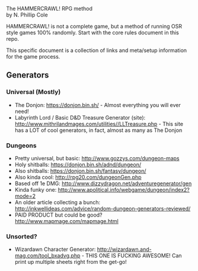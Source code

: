 The HAMMERCRAWL! RPG method  
by N. Phillip Cole

HAMMERCRAWL! is not a complete game, but a method of running OSR style games 100% randomly. Start with the core rules document in this repo.

This specific document is a collection of links and meta/setup information for the game process.

## Generators

### Universal (Mostly)

* The Donjon: https://donjon.bin.sh/ - Almost everything you will ever need!
* Labyrinth Lord / Basic D&D Treasure Generator (site): http://www.mithrilandmages.com/utilities//LLTreasure.php - This site has a LOT of cool generators, in fact, almost as many as The Donjon

### Dungeons

* Pretty universal, but basic: http://www.gozzys.com/dungeon-maps
* Holy shitballs: https://donjon.bin.sh/adnd/dungeon/
* Also shitballs: https://donjon.bin.sh/fantasy/dungeon/
* Also kinda cool: http://rpg20.com/dungeonGen.php
* Based off 1e DMG: http://www.dizzydragon.net/adventuregenerator/gen
* Kinda funky one: http://www.apolitical.info/webgame/dungeon/index2?mode=2
* An older article collecting a bunch: http://inkwellideas.com/advice/random-dungeon-generators-reviewed/
* PAID PRODUCT but could be good? http://www.mapmage.com/mapmage.html

### Unsorted?

* Wizardawn Character Generator: http://wizardawn.and-mag.com/tool_bxadvg.php - THIS ONE IS FUCKING AWESOME! Can print up multiple sheets right from the get-go!

